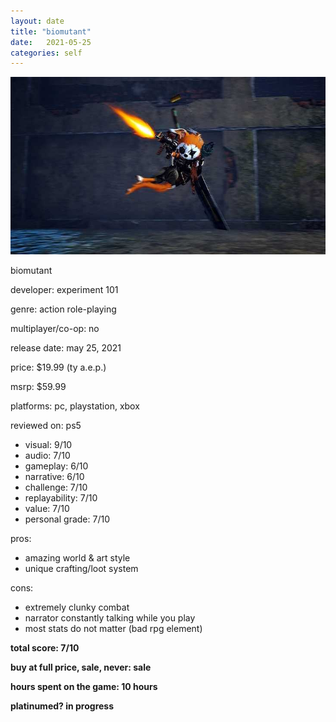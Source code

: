 ```yaml
---
layout: date
title: "biomutant"
date:   2021-05-25
categories: self
---
```


![mos](/assets/img/biomutant.jpg)

biomutant

developer: experiment 101

genre: action role-playing

multiplayer/co-op: no

release date: may 25, 2021

price: $19.99 (ty a.e.p.)

msrp: $59.99

platforms: pc, playstation, xbox

reviewed on: ps5

- visual: 9/10
- audio: 7/10
- gameplay: 6/10
- narrative: 6/10
- challenge: 7/10
- replayability: 7/10
- value: 7/10
- personal grade: 7/10

pros:
- amazing world & art style
- unique crafting/loot system

cons:
- extremely clunky combat
- narrator constantly talking while you play
- most stats do not matter (bad rpg element)


**total score: 7/10**

**buy at full price, sale, never: sale**

**hours spent on the game: 10 hours**

**platinumed? in progress**


